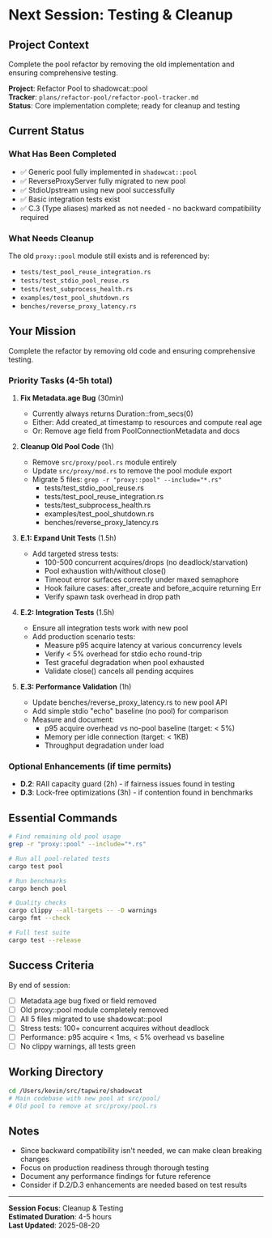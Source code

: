 # Next Session: Testing & Cleanup

## Project Context

Complete the pool refactor by removing the old implementation and ensuring comprehensive testing.

**Project**: Refactor Pool to shadowcat::pool  
**Tracker**: `plans/refactor-pool/refactor-pool-tracker.md`  
**Status**: Core implementation complete; ready for cleanup and testing

## Current Status

### What Has Been Completed
- ✅ Generic pool fully implemented in `shadowcat::pool`
- ✅ ReverseProxyServer fully migrated to new pool
- ✅ StdioUpstream using new pool successfully
- ✅ Basic integration tests exist
- ✅ C.3 (Type aliases) marked as not needed - no backward compatibility required

### What Needs Cleanup
The old `proxy::pool` module still exists and is referenced by:
- `tests/test_pool_reuse_integration.rs`
- `tests/test_stdio_pool_reuse.rs` 
- `tests/test_subprocess_health.rs`
- `examples/test_pool_shutdown.rs`
- `benches/reverse_proxy_latency.rs`

## Your Mission

Complete the refactor by removing old code and ensuring comprehensive testing.

### Priority Tasks (4-5h total)

1. **Fix Metadata.age Bug** (30min)
   - Currently always returns Duration::from_secs(0)
   - Either: Add created_at timestamp to resources and compute real age
   - Or: Remove age field from PoolConnectionMetadata and docs

2. **Cleanup Old Pool Code** (1h)
   - Remove `src/proxy/pool.rs` module entirely
   - Update `src/proxy/mod.rs` to remove the pool module export
   - Migrate 5 files: `grep -r "proxy::pool" --include="*.rs"`
     - tests/test_stdio_pool_reuse.rs
     - tests/test_pool_reuse_integration.rs  
     - tests/test_subprocess_health.rs
     - examples/test_pool_shutdown.rs
     - benches/reverse_proxy_latency.rs

3. **E.1: Expand Unit Tests** (1.5h)
   - Add targeted stress tests:
     - 100-500 concurrent acquires/drops (no deadlock/starvation)
     - Pool exhaustion with/without close() 
     - Timeout error surfaces correctly under maxed semaphore
     - Hook failure cases: after_create and before_acquire returning Err
     - Verify spawn task overhead in drop path

4. **E.2: Integration Tests** (1.5h)
   - Ensure all integration tests work with new pool
   - Add production scenario tests:
     - Measure p95 acquire latency at various concurrency levels
     - Verify < 5% overhead for stdio echo round-trip
     - Test graceful degradation when pool exhausted
     - Validate close() cancels all pending acquires

5. **E.3: Performance Validation** (1h)
   - Update benches/reverse_proxy_latency.rs to new pool API
   - Add simple stdio "echo" baseline (no pool) for comparison
   - Measure and document:
     - p95 acquire overhead vs no-pool baseline (target: < 5%)
     - Memory per idle connection (target: < 1KB)
     - Throughput degradation under load

### Optional Enhancements (if time permits)
- **D.2**: RAII capacity guard (2h) - if fairness issues found in testing
- **D.3**: Lock-free optimizations (3h) - if contention found in benchmarks

## Essential Commands

```bash
# Find remaining old pool usage
grep -r "proxy::pool" --include="*.rs"

# Run all pool-related tests
cargo test pool

# Run benchmarks
cargo bench pool

# Quality checks
cargo clippy --all-targets -- -D warnings
cargo fmt --check

# Full test suite
cargo test --release
```

## Success Criteria

By end of session:
- [ ] Metadata.age bug fixed or field removed
- [ ] Old proxy::pool module completely removed  
- [ ] All 5 files migrated to use shadowcat::pool
- [ ] Stress tests: 100+ concurrent acquires without deadlock
- [ ] Performance: p95 acquire < 1ms, < 5% overhead vs baseline
- [ ] No clippy warnings, all tests green

## Working Directory

```bash
cd /Users/kevin/src/tapwire/shadowcat
# Main codebase with new pool at src/pool/
# Old pool to remove at src/proxy/pool.rs
```

## Notes

- Since backward compatibility isn't needed, we can make clean breaking changes
- Focus on production readiness through thorough testing
- Document any performance findings for future reference
- Consider if D.2/D.3 enhancements are needed based on test results

---

**Session Focus**: Cleanup & Testing  
**Estimated Duration**: 4-5 hours  
**Last Updated**: 2025-08-20